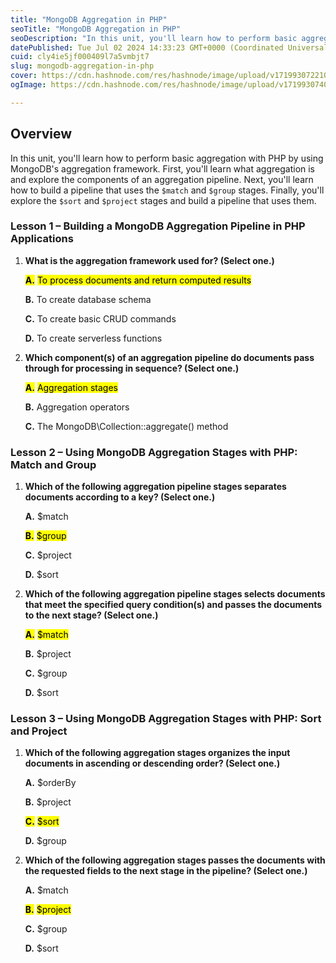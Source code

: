 ```yaml
---
title: "MongoDB Aggregation in PHP"
seoTitle: "MongoDB Aggregation in PHP"
seoDescription: "In this unit, you'll learn how to perform basic aggregation with PHP by using MongoDB's aggregation framework. First, you'll learn what aggregation is and e"
datePublished: Tue Jul 02 2024 14:33:23 GMT+0000 (Coordinated Universal Time)
cuid: cly4ie5jf000409l7a5vmbjt7
slug: mongodb-aggregation-in-php
cover: https://cdn.hashnode.com/res/hashnode/image/upload/v1719930722101/d5c5e869-412b-49cb-a0fc-c752c177cb89.png
ogImage: https://cdn.hashnode.com/res/hashnode/image/upload/v1719930740799/490b6bbd-804f-400c-a3b4-4fee101eed16.png

---
```


## **Overview**

In this unit, you'll learn how to perform basic aggregation with PHP by using MongoDB's aggregation framework. First, you'll learn what aggregation is and explore the components of an aggregation pipeline. Next, you'll learn how to build a pipeline that uses the `$match` and `$group` stages. Finally, you'll explore the `$sort` and `$project` stages and build a pipeline that uses them.

### Lesson 1 – Building a MongoDB Aggregation Pipeline in PHP Applications

1. **What is the aggregation framework used for? (Select one.)**
    
    **<mark>A.</mark>** <mark> To process documents and return computed results</mark>
    
    **B.** To create database schema
    
    **C.** To create basic CRUD commands
    
    **D.** To create serverless functions
    
2. **Which component(s) of an aggregation pipeline do documents pass through for processing in sequence? (Select one.)**
    
    **<mark>A.</mark>** <mark> Aggregation stages</mark>
    
    **B.** Aggregation operators
    
    **C.** The MongoDB\\Collection::aggregate() method
    

### Lesson 2 – Using MongoDB Aggregation Stages with PHP: Match and Group

1. **Which of the following aggregation pipeline stages separates documents according to a key? (Select one.)**
    
    **A.** $match
    
    **<mark>B.</mark>** <mark> $group</mark>
    
    **C.** $project
    
    **D.** $sort
    
2. **Which of the following aggregation pipeline stages selects documents that meet the specified query condition(s) and passes the documents to the next stage? (Select one.)**
    
    **<mark>A.</mark>** <mark> $match</mark>
    
    **B.** $project
    
    **C.** $group
    
    **D.** $sort
    

### Lesson 3 – Using MongoDB Aggregation Stages with PHP: Sort and Project

1. **Which of the following aggregation stages organizes the input documents in ascending or descending order? (Select one.)**
    
    **A.** $orderBy
    
    **B.** $project
    
    **<mark>C.</mark>** <mark> $sort</mark>
    
    **D.** $group
    
2. **Which of the following aggregation stages passes the documents with the requested fields to the next stage in the pipeline? (Select one.)**
    
    **A.** $match
    
    **<mark>B.</mark>** <mark> $project</mark>
    
    **C.** $group
    
    **D.** $sort